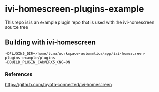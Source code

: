 # ivi-homescreen-plugins-example

This repo is is an example plugin repo that is used with the ivi-homescreen source tree

## Building with ivi-homescreen

    -DPLUGINS_DIR=/home/tcna/workspace-automation/app/ivi-homescreen-plugins-example/plugins
    -DBUILD_PLUGIN_CARVERX5_CNC=ON

### References

https://github.com/toyota-connected/ivi-homescreen